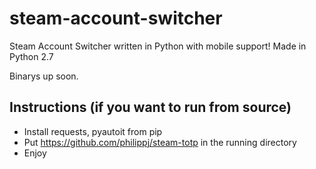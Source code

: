 # steam-account-switcher
Steam Account Switcher written in Python with mobile support!
Made in Python 2.7

Binarys up soon.

## Instructions (if you want to run from source)
* Install requests, pyautoit from pip
* Put https://github.com/philippj/steam-totp in the running directory
* Enjoy
